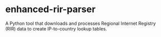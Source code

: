 # enhanced-rir-parser
A Python tool that downloads and processes Regional Internet Registry (RIR) data to create IP-to-country lookup tables.
